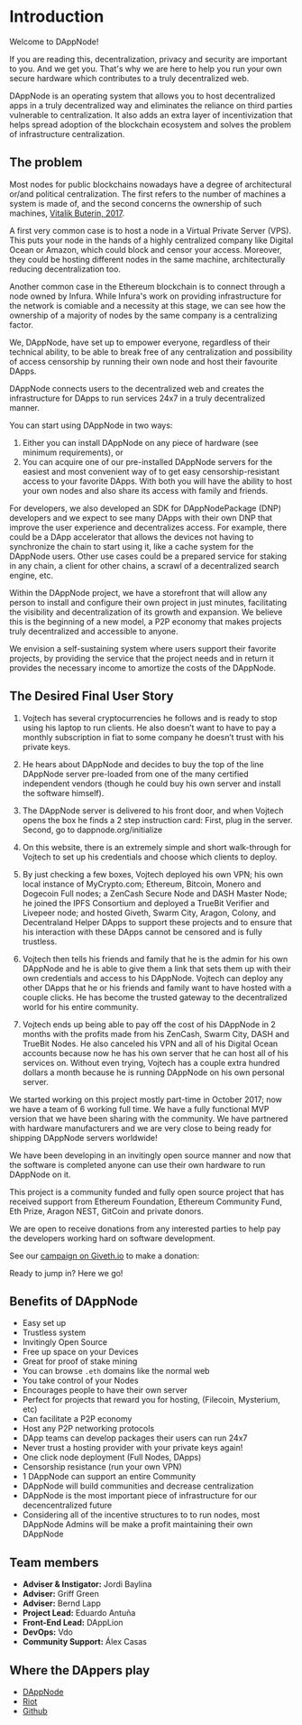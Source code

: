 # Introduction

Welcome to DAppNode!

If you are reading this, decentralization, privacy and security are important to you. And we get you. That's why we are here to help you run your own secure hardware which contributes to a truly decentralized web. 

DAppNode is an operating system that allows you to host decentralized apps in a truly decentralized way and eliminates the reliance on  third parties vulnerable to centralization. It also adds an extra layer of incentivization that helps spread adoption of the blockchain ecosystem and solves the problem of infrastructure centralization.

## The problem

Most nodes for public blockchains nowadays have a degree of architectural or/and political centralization. The first refers to the number of machines a system is made of, and the second concerns the ownership of such machines, [Vitalik Buterin, 2017](https://medium.com/@VitalikButerin/the-meaning-of-decentralization-a0c92b76a274).

A first very common case is to host a node in a Virtual Private Server (VPS). This puts your node in the hands of a highly centralized company like Digital Ocean or Amazon, which could block and censor your access. Moreover, they could be hosting different nodes in the same machine, architecturally reducing decentralization too.

Another common case in the Ethereum blockchain is to connect through a node owned by Infura. While Infura's work on providing infrastructure for the network is comiable and a necessity at this stage, we can see how the ownership of a majority of nodes by the same company is a centralizing factor. 

We, DAppNode, have set up to empower everyone, regardless of their technical ability, to be able to break free of any centralization and possibility of access censorship by running their own node and host their favourite DApps. 

DAppNode connects users to the decentralized web and creates the infrastructure for DApps to run services 24x7 in a truly decentralized manner.

You can start using DAppNode in two ways: 
1) Either you can install DAppNode on any piece of hardware (see minimum requirements), or
2) You can acquire one of our pre-installed DAppNode servers for the easiest and most convenient way of to get easy censorship-resistant access to your favorite DApps.
With both you will have the ability to host your own nodes and also share its access with family and friends.

For developers, we also developed an SDK for DAppNodePackage (DNP) developers and we expect to see many DApps with their own DNP that improve the user experience and decentralizes access. For example, there could be a DApp accelerator that allows the devices not having to synchronize the chain to start using it, like a cache system for the DAppNode users. Other use cases could be a prepared service for staking in any chain, a client for other chains, a scrawl of a decentralized search engine, etc.

Within the DAppNode project, we have a storefront that will allow any person to install and configure their own project in just minutes, facilitating the visibility and decentralization of its growth and expansion. We believe this is the beginning of a new model, a P2P economy that makes projects truly decentralized and accessible to anyone.

We envision a self-sustaining system where users support their favorite projects, by providing the service that the project needs and in return it provides the necessary income to amortize the costs of the DAppNode.

## The Desired Final User Story

1. Vojtech has several cryptocurrencies he follows and is ready to stop using his laptop to run clients. He also doesn’t want to have to pay a monthly subscription in fiat to some company he doesn’t trust with his private keys.

2. He hears about DAppNode and decides to buy the top of the line DAppNode server pre-loaded from one of the many certified independent vendors (though he could buy his own server and install the software himself).

3. The DAppNode server is delivered to his front door, and when Vojtech opens the box he finds a 2 step instruction card: First, plug in the server. Second, go to dappnode.org/initialize

4. On this website, there is an extremely simple and short walk-through for Vojtech to set up his credentials and choose which clients to deploy.

5. By just checking a few boxes, Vojtech deployed his own VPN; his own local instance of MyCrypto.com; Ethereum, Bitcoin, Monero and Dogecoin Full nodes; a ZenCash Secure Node and DASH Master Node; he joined the IPFS Consortium and deployed a TrueBit Verifier and Livepeer node; and hosted Giveth, Swarm City, Aragon, Colony, and Decentraland Helper DApps to support these projects and to ensure that his interaction with these DApps cannot be censored and is fully trustless.

6. Vojtech then tells his friends and family that he is the admin for his own DAppNode and he is able to give them a link that sets them up with their own credentials and access to his DAppNode. Vojtech can deploy any other DApps that he or his friends and family want to have hosted with a couple clicks. He has become the trusted gateway to the decentralized world for his entire community.

7. Vojtech ends up being able to pay off the cost of his DAppNode in 2 months with the profits made from his ZenCash, Swarm City, DASH and TrueBit Nodes. He also canceled his VPN and all of his Digital Ocean accounts because now he has his own server that he can host all of his services on. Without even trying, Vojtech has a couple extra hundred dollars a month because he is running DAppNode on his own personal server.

We started working on this project mostly part-time in October 2017; now we have a team of 6 working full time. We have a fully functional MVP version that we have been sharing with the community. We have partnered with hardware manufacturers and we are very close to being ready for shipping DAppNode servers worldwide!

We have been developing in an invitingly open source manner and now that the software is completed anyone can use their own hardware to run DAppNode on it.

This project is a community funded and fully open source project that has received support from Ethereum Foundation, Ethereum Community Fund, Eth Prize, Aragon NEST, GitCoin and private donors.

We are open to receive donations from any interested parties to help pay the developers working hard on software development.

See our [campaign on Giveth.io](https://beta.giveth.io/campaigns/5b44b198647f33526e67c262) to make a donation:

Ready to jump in? Here we go!

## Benefits of DAppNode

- Easy set up
- Trustless system
- Invitingly Open Source
- Free up space on your Devices
- Great for proof of stake mining
- You can browse `.eth` domains like the normal web
- You take control of your Nodes
- Encourages people to have their own server
- Perfect for projects that reward you for hosting, (Filecoin, Mysterium, etc)
- Can facilitate a P2P economy
- Host any P2P networking protocols
- DApp teams can develop packages their users can run 24x7
- Never trust a hosting provider with your private keys again!
- One click node deployment (Full Nodes, DApps)
- Censorship resistance (run your own VPN)
- 1 DAppNode can support an entire Community
- DAppNode will build communities and decrease centralization
- DAppNode is the most important piece of infrastructure for our decencentralized future
- Considering all of the incentive structures to to run nodes, most DAppNode Admins will be make a profit maintaining their own DAppNode

## Team members

- **Adviser & Instigator:** Jordi Baylina
- **Adviser:** Griff Green
- **Adviser:** Bernd Lapp
- **Project Lead:** Eduardo Antuña
- **Front-End Lead:** DAppLion
- **DevOps:** Vdo
- **Community Support:** Álex Casas

## Where the DAppers play

- [DAppNode](https://dappnode.io/)
- [Riot](https://riot.im/app/#/room/#dappnode:matrix.org)
- [Github](https://github.com/dappnode/DAppNode/wiki/DAppNode-Installation-Guide)
